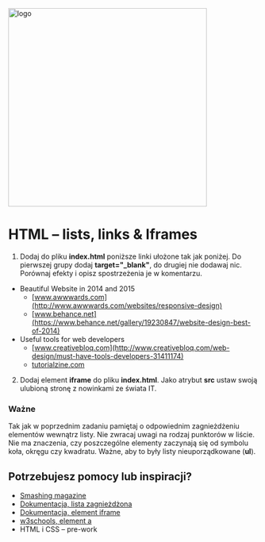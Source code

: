 <img alt="logo" src="http://coderslab.pl/svg/logo-coderslab.svg" width="400">

# HTML &ndash; lists, links & Iframes

1. Dodaj do pliku **index.html** poniższe linki ułożone tak jak poniżej. Do pierwszej grupy dodaj **target="_blank"**, do drugiej nie dodawaj nic. Porównaj efekty i opisz spostrzeżenia je w komentarzu.

 * Beautiful Website in 2014 and 2015
    * [www.awwwards.com](http://www.awwwards.com/websites/responsive-design)
    * [www.behance.net](https://www.behance.net/gallery/19230847/website-design-best-of-2014)
 * Useful tools for web developers
    * [www.creativebloq.com](http://www.creativebloq.com/web-design/must-have-tools-developers-31411174)
    * [tutorialzine.com](http://tutorialzine.com/2014/09/50-awesome-tools-and-resources-for-web-developers)


2. Dodaj element **iframe** do pliku **index.html**. Jako atrybut **src** ustaw swoją ulubioną stronę z nowinkami ze świata IT.


### Ważne

Tak jak w poprzednim zadaniu pamiętaj o odpowiednim zagnieżdżeniu elementów wewnątrz listy. Nie zwracaj uwagi na rodzaj punktorów w liście. Nie ma znaczenia, czy poszczególne elementy zaczynają się od symbolu koła, okręgu czy kwadratu. Ważne, aby to były listy nieuporządkowane (**ul**).



## Potrzebujesz pomocy lub inspiracji?
* [Smashing magazine](https://www.smashingmagazine.com)
* [Dokumentacja, lista zagnieżdżona](https://developer.mozilla.org/pl/docs/Web/HTML/Element/ul)
* [Dokumentacja, element iframe](https://developer.mozilla.org/pl/docs/Web/HTML/Element/iframe)
* [w3schools, element a](https://www.w3schools.com/tags/att_a_target.asp)
* HTML i CSS &ndash; pre-work
